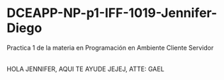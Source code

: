 # DCEAPP-NP-p1-IFF-1019-Jennifer-Diego
Practica 1 de la materia en Programación en Ambiente Cliente Servidor


<br/>HOLA JENNIFER, AQUI TE AYUDE JEJEJ, ATTE: GAEL 